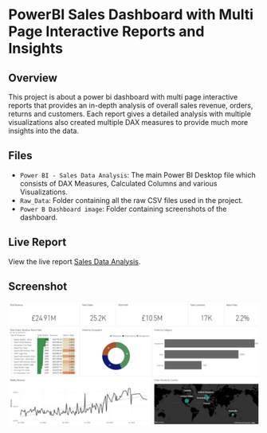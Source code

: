 # PowerBI Sales Dashboard with Multi Page Interactive Reports and Insights

## Overview
This project is about a power bi dashboard with multi page interactive reports that provides an in-depth analysis of overall sales revenue, orders, returns and customers. Each report gives a detailed analysis with multiple visualizations also created multiple DAX measures to provide much more insights into the data.

## Files
- `Power BI - Sales Data Analysis`: The main Power BI Desktop file which consists of DAX Measures, Calculated Columns and various Visualizations.
- `Raw_Data`: Folder containing all the raw CSV files used in the project.
- `Power B Dashboard image`: Folder containing screenshots of the dashboard.

## Live Report
View the live report [Sales Data Analysis](https://bit.ly/4d7IyTH).

## Screenshot
[![Sales Analysis Dashboard](Sales-Data-Dashboard-Image/Sales-Data-PowerBI-Dashboard.png)](Sales-Data-Dashboard-Image/Sales-Data-PowerBI-Dashboard.png)

